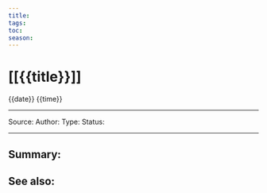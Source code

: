 ```yaml
---
title:
tags: 
toc: 
season: 
---
```


# [[{{title}}]]
{{date}} {{time}}

---

Source:
Author: 
Type:
Status:

---


## Summary:

## See also:
